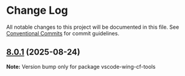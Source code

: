 # Change Log

All notable changes to this project will be documented in this file.
See [Conventional Commits](https://conventionalcommits.org) for commit guidelines.

## [8.0.1](https://github.com/SAP/cloud-foundry-tools/compare/v8.0.0...v8.0.1) (2025-08-24)

**Note:** Version bump only for package vscode-wing-cf-tools
